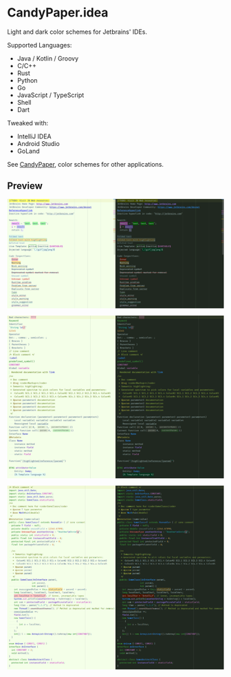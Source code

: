 # CandyPaper.idea
Light and dark color schemes for Jetbrains' IDEs.

Supported Languages:
* Java / Kotlin / Groovy
* C/C++
* Rust
* Python
* Go
* JavaScript / TypeScript
* Shell
* Dart

Tweaked with:
* IntelliJ IDEA
* Android Studio
* GoLand

See [CandyPaper](https://github.com/dfxyz/CandyPaper), color schemes for other applications.

## Preview
![Example1](https://raw.githubusercontent.com/dfxyz/CandyPaper.idea/screenshot/v3/example1.png)

![Example2](https://raw.githubusercontent.com/dfxyz/CandyPaper.idea/screenshot/v3/example2.png)

![Example3](https://raw.githubusercontent.com/dfxyz/CandyPaper.idea/screenshot/v3/example3.png)
